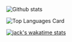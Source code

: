 ![Github stats](https://github-readme-stats.vercel.app/api?username=jackwinwit&theme=react&show_icons=true&count_private=true&show_owner=true)

![Top Languages Card](https://github-readme-stats.vercel.app/api/top-langs/?username=jackwinwit&layout=compact&theme=react)

[![jack's wakatime stats](https://github-readme-stats.vercel.app/api/wakatime?username=jackwinwit)](https://github.com/jackwinwit/jackwinwit)
